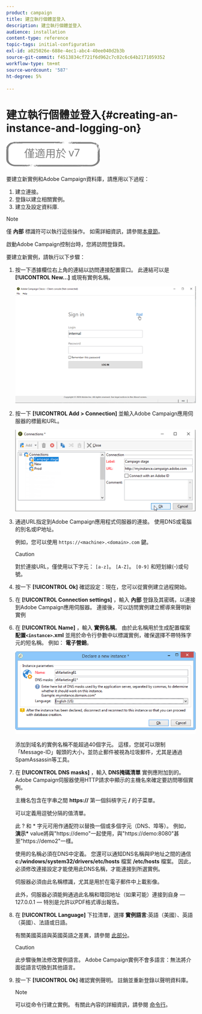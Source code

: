 ```yaml
---
product: campaign
title: 建立執行個體並登入
description: 建立執行個體並登入
audience: installation
content-type: reference
topic-tags: initial-configuration
exl-id: a025026e-688e-4ec1-abc4-40ee040d2b3b
source-git-commit: f4513834cf721f6d962c7c02c6c64b2171059352
workflow-type: tm+mt
source-wordcount: '587'
ht-degree: 5%

---
```


# 建立執行個體並登入{#creating-an-instance-and-logging-on}

![](../../assets/v7-only.svg)

要建立新實例和Adobe Campaign資料庫，請應用以下過程：

1. 建立連接。
1. 登錄以建立相關實例。
1. 建立及設定資料庫.

>[!NOTE]
>
>僅 **內部** 標識符可以執行這些操作。 如需詳細資訊，請參閱[本章節](../../installation/using/configuring-campaign-server.md#internal-identifier)。

啟動Adobe Campaign控制台時，您將訪問登錄頁。

要建立新實例，請執行以下步驟：

1. 按一下憑據欄位右上角的連結以訪問連接配置窗口。 此連結可以是 **[!UICONTROL New...]** 或現有實例名稱。

   ![](assets/s_ncs_install_define_connection_01.png)

1. 按一下 **[!UICONTROL Add > Connection]** 並輸入Adobe Campaign應用伺服器的標籤和URL。

   ![](assets/s_ncs_install_define_connection_02.png)

1. 通過URL指定到Adobe Campaign應用程式伺服器的連接。 使用DNS或電腦的別名或IP地址。

   例如，您可以使用 `https://<machine>.<domain>.com` 鍵。

   >[!CAUTION]
   >
   >對於連接URL，僅使用以下字元： `[a-z]`。 `[A-Z]`。 `[0-9]` 和短划線(-)或句號。

1. 按一下 **[!UICONTROL Ok]** 確認設定：現在，您可以從實例建立過程開始。
1. 在 **[!UICONTROL Connection settings]** ，輸入 **內部** 登錄及其密碼，以連接到Adobe Campaign應用伺服器。 連接後，可以訪問實例建立嚮導來聲明新實例
1. 在 **[!UICONTROL Name]** ，輸入 **實例名稱**。 由於此名稱用於生成配置檔案 **配置`<instance>`.xml** 並用於命令行參數中以標識實例，確保選擇不帶特殊字元的短名稱。 例如： **電子營銷**。

   ![](assets/s_ncs_install_create_instance.png)

   添加到域名的實例名稱不能超過40個字元。 這樣，您就可以限制「Message-ID」報頭的大小，並防止郵件被視為垃圾郵件，尤其是通過SpamAssassin等工具。

1. 在 **[!UICONTROL DNS masks]** ，輸入 **DNS掩碼清單** 實例應附加到的。 Adobe Campaign伺服器使用HTTP請求中顯示的主機名來確定要訪問哪個實例。

   主機名包含在字串之間 **https://** 第一個斜槓字元 **/** 的子菜單。

   可以定義用逗號分隔的值清單。

   此 ? 和 &#42; 字元可用作通配符以替換一個或多個字元（DNS、埠等）。 例如， **演示&#42;** value將與&quot;https://demo&quot;一起使用，與&quot;https://demo:8080&quot;甚至&quot;https://demo2&quot;一樣。

   使用的名稱必須在DNS中定義。 您還可以通知DNS名稱與IP地址之間的通信 **c:/windows/system32/drivers/etc/hosts** 檔案 **/etc/hosts** 檔案。 因此，必須修改連接設定才能使用此DNS名稱，才能連接到所選實例。

   伺服器必須由此名稱標識，尤其是用於在電子郵件中上載影像。

   此外，伺服器必須能夠通過此名稱和環回地址（如果可能）連接到自身 — 127.0.0.1 — 特別是允許以PDF格式導出報告。

1. 在 **[!UICONTROL Language]** 下拉清單，選擇 **實例語言**:英語（美國）、英語（英國）、法語或日語。

   有關美國英語與英國英語之差異，請參閱 [此部分](../../platform/using/adobe-campaign-workspace.md#date-and-time)。

   >[!CAUTION]
   >
   >此步驟後無法修改實例語言。 Adobe Campaign實例不會多語言：無法將介面從語言切換到其他語言。

1. 按一下 **[!UICONTROL Ok]** 確認實例聲明。 註銷並重新登錄以聲明資料庫。

   >[!NOTE]
   >
   >可以從命令行建立實例。 有關此內容的詳細資訊，請參閱 [命令行](../../installation/using/command-lines.md)。
